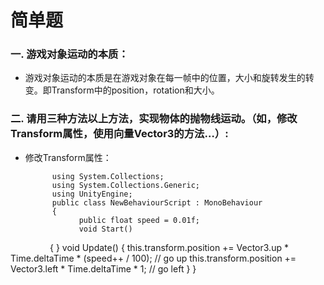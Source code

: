 # 简单题
### 一. 游戏对象运动的本质： ###  
- 游戏对象运动的本质是在游戏对象在每一帧中的位置，大小和旋转发生的转变。即Transform中的position，rotation和大小。  
### 二. 请用三种方法以上方法，实现物体的抛物线运动。（如，修改Transform属性，使用向量Vector3的方法…）: ###  
- 修改Transform属性：  
      
            using System.Collections;  
            using System.Collections.Generic;  
            using UnityEngine;  
            public class NewBehaviourScript : MonoBehaviour  
            {  
                  public float speed = 0.01f;
                  void Start()
                  {
                  }
                  void Update()
                  {
                        this.transform.position += Vector3.up * Time.deltaTime * (speed++ / 100);
                        // go up
                        this.transform.position += Vector3.left * Time.deltaTime * 1;
                        // go left 
                  }
            }
